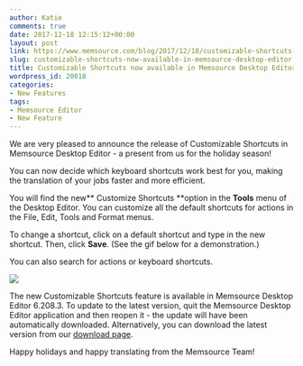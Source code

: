 ```yaml
---
author: Katie
comments: true
date: 2017-12-18 12:15:12+00:00
layout: post
link: https://www.memsource.com/blog/2017/12/18/customizable-shortcuts-now-available-in-memsource-desktop-editor/
slug: customizable-shortcuts-now-available-in-memsource-desktop-editor
title: Customizable Shortcuts now available in Memsource Desktop Editor
wordpress_id: 20018
categories:
- New Features
tags:
- Memsource Editor
- New Feature
---
```


We are very pleased to announce the release of Customizable Shortcuts in Memsource Desktop Editor - a present from us for the holiday season!<!-- more -->

You can now decide which keyboard shortcuts work best for you, making the translation of your jobs faster and more efficient.

You will find the new** Customize Shortcuts **option in the **Tools** menu of the Desktop Editor. You can customize all the default shortcuts for actions in the File, Edit, Tools and Format menus.

To change a shortcut, click on a default shortcut and type in the new shortcut. Then, click **Save**. (See the gif below for a demonstration.)

You can also search for actions or keyboard shortcuts.

[![](https://www.memsource.com/wp-content/uploads/2017/12/Customizable-shortcuts-gif.gif)](https://www.memsource.com/wp-content/uploads/2017/12/Customizable-shortcuts-gif.gif)

The new Customizable Shortcuts feature is available in Memsource Desktop Editor 6.208.3. To update to the latest version, quit the Memsource Desktop Editor application and then reopen it - the update will have been automatically downloaded. Alternatively, you can download the latest version from our [download page](https://www.memsource.com/download/).



Happy holidays and happy translating from the Memsource Team! 
